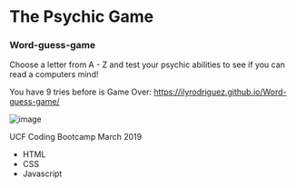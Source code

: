 
# The Psychic Game 
### Word-guess-game

Choose a letter from A - Z and test your psychic abilities to see if you can read a computers mind!

You have 9 tries before is Game Over:
https://ilyrodriguez.github.io/Word-guess-game/

![image](https://user-images.githubusercontent.com/24906805/58766462-e1929700-854c-11e9-8a9f-7192a492dd2a.png)

UCF Coding Bootcamp 
March 2019

- HTML
- CSS
- Javascript
